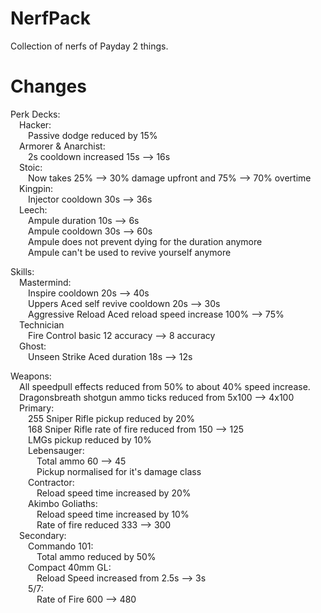 # NerfPack
Collection of nerfs of Payday 2 things.

# Changes
Perk Decks:  
  &emsp;Hacker:  
    &emsp;&emsp;Passive dodge reduced by 15%  
  &emsp;Armorer & Anarchist:  
    &emsp;&emsp;2s cooldown increased 15s --> 16s  
  &emsp;Stoic:  
    &emsp;&emsp;Now takes 25% --> 30% damage upfront and 75% --> 70% overtime  
  &emsp;Kingpin:  
    &emsp;&emsp;Injector cooldown 30s --> 36s  
  &emsp;Leech:  
    &emsp;&emsp;Ampule duration 10s --> 6s  
    &emsp;&emsp;Ampule cooldown 30s --> 60s  
    &emsp;&emsp;Ampule does not prevent dying for the duration anymore  
    &emsp;&emsp;Ampule can't be used to revive yourself anymore  
   
Skills:  
  &emsp;Mastermind:  
    &emsp;&emsp;Inspire cooldown 20s --> 40s  
    &emsp;&emsp;Uppers Aced self revive cooldown 20s --> 30s  
    &emsp;&emsp;Aggressive Reload Aced reload speed increase 100% --> 75%  
  &emsp;Technician  
  &emsp;&emsp;Fire Control basic 12 accuracy --> 8 accuracy  
  &emsp;Ghost:  
    &emsp;&emsp;Unseen Strike Aced duration 18s --> 12s  
  
Weapons:  
  &emsp;All speedpull effects reduced from 50% to about 40% speed increase.  
  &emsp;Dragonsbreath shotgun ammo ticks reduced from 5x100 --> 4x100  
  &emsp;Primary:  
  &emsp;&emsp;255 Sniper Rifle pickup reduced by 20%  
  &emsp;&emsp;168 Sniper Rifle rate of fire reduced from 150 --> 125  
  &emsp;&emsp;LMGs pickup reduced by 10%  
  &emsp;&emsp;Lebensauger:  
  &emsp;&emsp;&emsp;Total ammo 60 --> 45  
  &emsp;&emsp;&emsp;Pickup normalised for it's damage class  
  &emsp;&emsp;Contractor:  
  &emsp;&emsp;&emsp;Reload speed time increased by 20%  
  &emsp;&emsp;Akimbo Goliaths:  
  &emsp;&emsp;&emsp;Reload speed time increased by 10%  
  &emsp;&emsp;&emsp;Rate of fire reduced 333 --> 300  
  &emsp;Secondary:  
  &emsp;&emsp;Commando 101:  
  &emsp;&emsp;&emsp;Total ammo reduced by 50%  
  &emsp;&emsp;Compact 40mm GL:  
  &emsp;&emsp;&emsp;Reload Speed increased from 2.5s --> 3s  
  &emsp;&emsp;5/7:  
  &emsp;&emsp;&emsp;Rate of Fire 600 --> 480  
